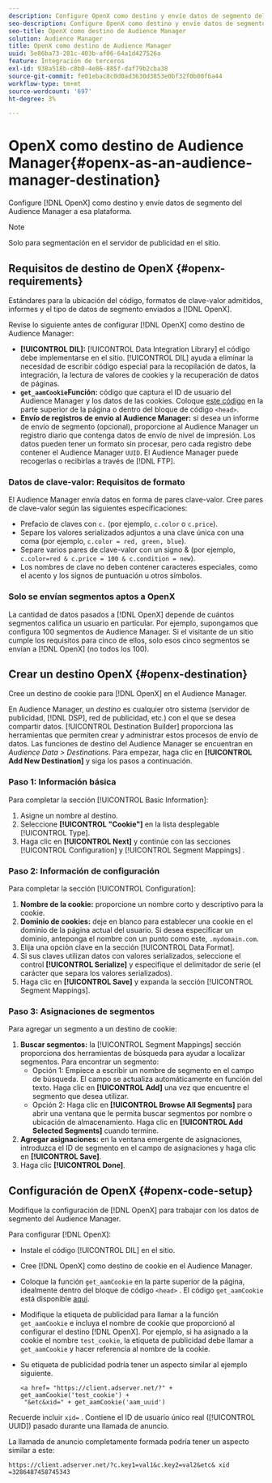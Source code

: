 ```yaml
---
description: Configure OpenX como destino y envíe datos de segmento del Audience Manager a esa plataforma.
seo-description: Configure OpenX como destino y envíe datos de segmento del Audience Manager a esa plataforma.
seo-title: OpenX como destino de Audience Manager
solution: Audience Manager
title: OpenX como destino de Audience Manager
uuid: 5e86ba73-281c-403b-af06-64a1d427526a
feature: Integración de terceros
exl-id: 938a518b-c8b0-4e86-885f-daf79b2cba38
source-git-commit: fe01ebac8c0d0ad3630d3853e0bf32f0b00f6a44
workflow-type: tm+mt
source-wordcount: '697'
ht-degree: 3%

---
```


# OpenX como destino de Audience Manager{#openx-as-an-audience-manager-destination}

Configure [!DNL OpenX] como destino y envíe datos de segmento del Audience Manager a esa plataforma.

>[!NOTE]
>
>Solo para segmentación en el servidor de publicidad en el sitio.

## Requisitos de destino de OpenX {#openx-requirements}

Estándares para la ubicación del código, formatos de clave-valor admitidos, informes y el tipo de datos de segmento enviados a [!DNL OpenX].

<!-- aam-openx-requirements.xml -->

Revise lo siguiente antes de configurar [!DNL OpenX] como destino de Audience Manager:

* **[!UICONTROL DIL]:** [!UICONTROL Data Integration Library] el código debe implementarse en el sitio. [!UICONTROL DIL] ayuda a eliminar la necesidad de escribir código especial para la recopilación de datos, la integración, la lectura de valores de cookies y la recuperación de datos de páginas.
* **`get_aamCookie`Función:** código que captura el ID de usuario del Audience Manager y los datos de las cookies. Coloque [este código](../../features/destinations/get-aam-cookie-code.md) en la parte superior de la página o dentro del bloque de código `<head>`.
* **Envío de registros de envío al Audience Manager:** si desea un informe de envío de segmento (opcional), proporcione al Audience Manager un registro diario que contenga datos de envío de nivel de impresión. Los datos pueden tener un formato sin procesar, pero cada registro debe contener el Audience Manager `UUID`. El Audience Manager puede recogerlas o recibirlas a través de [!DNL FTP].

### Datos de clave-valor: Requisitos de formato

El Audience Manager envía datos en forma de pares clave-valor. Cree pares de clave-valor según las siguientes especificaciones:

* Prefacio de claves con `c.` (por ejemplo, `c.color` o `c.price`).
* Separe los valores serializados adjuntos a una clave única con una coma (por ejemplo, `c.color = red, green, blue`).
* Separe varios pares de clave-valor con un signo &amp; (por ejemplo, `c.color=red & c.price = 100 & c.condition = new`).
* Los nombres de clave no deben contener caracteres especiales, como el acento y los signos de puntuación u otros símbolos.

### Solo se envían segmentos aptos a OpenX

La cantidad de datos pasados a [!DNL OpenX] depende de cuántos segmentos califica un usuario en particular. Por ejemplo, supongamos que configura 100 segmentos de Audience Manager. Si el visitante de un sitio cumple los requisitos para cinco de ellos, solo esos cinco segmentos se envían a [!DNL OpenX] (no todos los 100).

## Crear un destino OpenX {#openx-destination}

Cree un destino de cookie para [!DNL OpenX] en el Audience Manager.

<!-- aam-openx-destination.xml -->

En Audience Manager, un *destino* es cualquier otro sistema (servidor de publicidad, [!DNL DSP], red de publicidad, etc.) con el que se desea compartir datos. [!UICONTROL Destination Builder] proporciona las herramientas que permiten crear y administrar estos procesos de envío de datos. Las funciones de destino del Audience Manager se encuentran en *Audience Data > Destinations*. Para empezar, haga clic en **[!UICONTROL Add New Destination]** y siga los pasos a continuación.

### Paso 1: Información básica

Para completar la sección [!UICONTROL Basic Information]:

1. Asigne un nombre al destino.
1. Seleccione **[!UICONTROL "Cookie"]** en la lista desplegable [!UICONTROL Type].
1. Haga clic en **[!UICONTROL Next]** y continúe con las secciones [!UICONTROL Configuration] y [!UICONTROL Segment Mappings] .

### Paso 2: Información de configuración

Para completar la sección [!UICONTROL Configuration]:

1. **Nombre de la cookie:** proporcione un nombre corto y descriptivo para la cookie.
1. **Dominio de cookies:** deje en blanco para establecer una cookie en el dominio de la página actual del usuario. Si desea especificar un dominio, anteponga el nombre con un punto como este, `.mydomain.com`.
1. Elija una opción clave en la sección [!UICONTROL Data Format].
1. Si sus claves utilizan datos con valores serializados, seleccione el control **[!UICONTROL Serialize]** y especifique el delimitador de serie (el carácter que separa los valores serializados).
1. Haga clic en **[!UICONTROL Save]** y expanda la sección [!UICONTROL Segment Mappings].

### Paso 3: Asignaciones de segmentos

Para agregar un segmento a un destino de cookie:

1. **Buscar segmentos:** la  [!UICONTROL Segment Mappings] sección proporciona dos herramientas de búsqueda para ayudar a localizar segmentos. Para encontrar un segmento:
   * Opción 1: Empiece a escribir un nombre de segmento en el campo de búsqueda. El campo se actualiza automáticamente en función del texto. Haga clic en **[!UICONTROL Add]** una vez que encuentre el segmento que desea utilizar.
   * Opción 2: Haga clic en **[!UICONTROL Browse All Segments]** para abrir una ventana que le permita buscar segmentos por nombre o ubicación de almacenamiento. Haga clic en **[!UICONTROL Add Selected Segments]** cuando termine.
1. **Agregar asignaciones:** en la ventana emergente de asignaciones, introduzca el ID de segmento en el campo de asignaciones y haga clic en  **[!UICONTROL Save]**.
1. Haga clic **[!UICONTROL Done]**.

## Configuración de OpenX {#openx-code-setup}

Modifique la configuración de [!DNL OpenX] para trabajar con los datos de segmento del Audience Manager.

<!-- aam-openx-code.xml -->

Para configurar [!DNL OpenX]:

* Instale el código [!UICONTROL DIL] en el sitio.
* Cree [!DNL OpenX] como destino de cookie en el Audience Manager.
* Coloque la función `get_aamCookie` en la parte superior de la página, idealmente dentro del bloque de código `<head>` . El código `get_aamCookie` está disponible [aquí](../../features/destinations/get-aam-cookie-code.md).
* Modifique la etiqueta de publicidad para llamar a la función `get_aamCookie` e incluya el nombre de cookie que proporcionó al configurar el destino [!DNL OpenX]. Por ejemplo, si ha asignado a la cookie el nombre `test_cookie`, la etiqueta de publicidad debe llamar a `get_aamCookie` y hacer referencia al nombre de la cookie.
* Su etiqueta de publicidad podría tener un aspecto similar al ejemplo siguiente.

   ```
   <a href= "https://client.adserver.net/?" + get_aamCookie('test_cookie') +
    "&etc&xid=" + get_aamCookie('aam_uuid')
   ```

Recuerde incluir `xid=` . Contiene el ID de usuario único real ([!UICONTROL UUID]) pasado durante una llamada de anuncio.

La llamada de anuncio completamente formada podría tener un aspecto similar a este:

```
https://client.adserver.net/?c.key1=val1&c.key2=val2&etc& xid =3286487458745343
```
